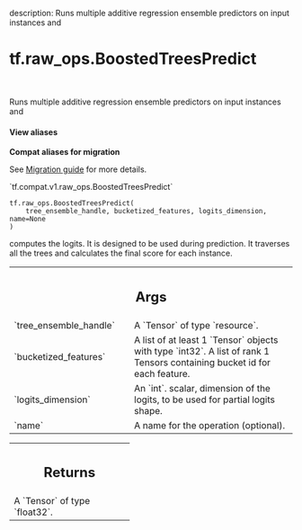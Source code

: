 description: Runs multiple additive regression ensemble predictors on input instances and

<div itemscope itemtype="http://developers.google.com/ReferenceObject">
<meta itemprop="name" content="tf.raw_ops.BoostedTreesPredict" />
<meta itemprop="path" content="Stable" />
</div>

# tf.raw_ops.BoostedTreesPredict

<!-- Insert buttons and diff -->

<table class="tfo-notebook-buttons tfo-api nocontent" align="left">

</table>



Runs multiple additive regression ensemble predictors on input instances and

<section class="expandable">
  <h4 class="showalways">View aliases</h4>
  <p>
<b>Compat aliases for migration</b>
<p>See
<a href="https://www.tensorflow.org/guide/migrate">Migration guide</a> for
more details.</p>
<p>`tf.compat.v1.raw_ops.BoostedTreesPredict`</p>
</p>
</section>

<pre class="devsite-click-to-copy prettyprint lang-py tfo-signature-link">
<code>tf.raw_ops.BoostedTreesPredict(
    tree_ensemble_handle, bucketized_features, logits_dimension, name=None
)
</code></pre>



<!-- Placeholder for "Used in" -->

computes the logits. It is designed to be used during prediction.
It traverses all the trees and calculates the final score for each instance.

<!-- Tabular view -->
 <table class="responsive fixed orange">
<colgroup><col width="214px"><col></colgroup>
<tr><th colspan="2"><h2 class="add-link">Args</h2></th></tr>

<tr>
<td>
`tree_ensemble_handle`
</td>
<td>
A `Tensor` of type `resource`.
</td>
</tr><tr>
<td>
`bucketized_features`
</td>
<td>
A list of at least 1 `Tensor` objects with type `int32`.
A list of rank 1 Tensors containing bucket id for each
feature.
</td>
</tr><tr>
<td>
`logits_dimension`
</td>
<td>
An `int`.
scalar, dimension of the logits, to be used for partial logits
shape.
</td>
</tr><tr>
<td>
`name`
</td>
<td>
A name for the operation (optional).
</td>
</tr>
</table>



<!-- Tabular view -->
 <table class="responsive fixed orange">
<colgroup><col width="214px"><col></colgroup>
<tr><th colspan="2"><h2 class="add-link">Returns</h2></th></tr>
<tr class="alt">
<td colspan="2">
A `Tensor` of type `float32`.
</td>
</tr>

</table>

